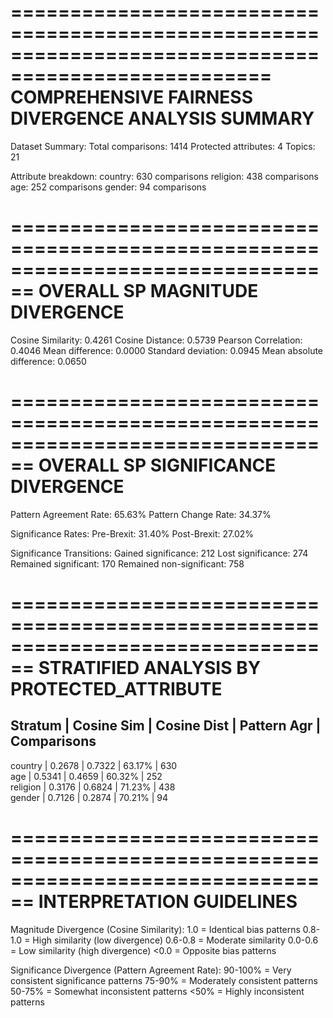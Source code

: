====================================================================================================
COMPREHENSIVE FAIRNESS DIVERGENCE ANALYSIS SUMMARY
====================================================================================================

Dataset Summary:
  Total comparisons: 1414
  Protected attributes: 4
  Topics: 21

Attribute breakdown:
    country: 630 comparisons
    religion: 438 comparisons
    age: 252 comparisons
    gender: 94 comparisons

================================================================================
OVERALL SP MAGNITUDE DIVERGENCE
================================================================================
Cosine Similarity: 0.4261
Cosine Distance: 0.5739
Pearson Correlation: 0.4046
Mean difference: 0.0000
Standard deviation: 0.0945
Mean absolute difference: 0.0650

================================================================================
OVERALL SP SIGNIFICANCE DIVERGENCE
================================================================================
Pattern Agreement Rate: 65.63%
Pattern Change Rate: 34.37%

Significance Rates:
  Pre-Brexit: 31.40%
  Post-Brexit: 27.02%

Significance Transitions:
  Gained significance: 212
  Lost significance: 274
  Remained significant: 170
  Remained non-significant: 758

================================================================================
STRATIFIED ANALYSIS BY PROTECTED_ATTRIBUTE
================================================================================

Stratum              | Cosine Sim | Cosine Dist | Pattern Agr | Comparisons 
--------------------------------------------------------------------------------
country              | 0.2678     | 0.7322      | 63.17%      | 630         
age                  | 0.5341     | 0.4659      | 60.32%      | 252         
religion             | 0.3176     | 0.6824      | 71.23%      | 438         
gender               | 0.7126     | 0.2874      | 70.21%      | 94          

================================================================================
INTERPRETATION GUIDELINES
================================================================================

Magnitude Divergence (Cosine Similarity):
  1.0 = Identical bias patterns
  0.8-1.0 = High similarity (low divergence)
  0.6-0.8 = Moderate similarity
  0.0-0.6 = Low similarity (high divergence)
  <0.0 = Opposite bias patterns

Significance Divergence (Pattern Agreement Rate):
  90-100% = Very consistent significance patterns
  75-90% = Moderately consistent patterns
  50-75% = Somewhat inconsistent patterns
  <50% = Highly inconsistent patterns